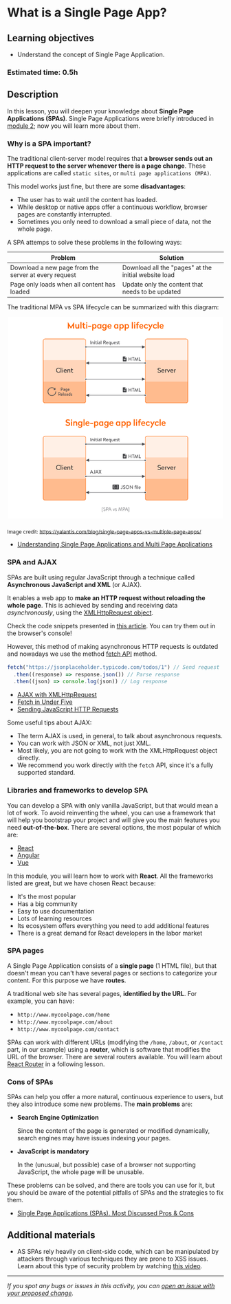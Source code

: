 # What is a Single Page App?

## Learning objectives

- Understand the concept of Single Page Application.

### Estimated time: 0.5h

## Description

In this lesson, you will deepen your knowledge about **Single Page Applications (SPAs)**. Single Page Applications were briefly introduced in [module 2](https://github.com/microverseinc/curriculum-javascript/blob/main/books/lessons/lesson_intro_spa.md#single-page-applications); now you will learn more about them.

### Why is a SPA important?

The traditional client-server model requires that **a browser sends out an HTTP request to the server whenever there is a page change**. These applications are called `static sites`, or `multi page applications (MPA)`.

This model works just fine, but there are some **disadvantages**:

- The user has to wait until the content has loaded.
- While desktop or native apps offer a continuous workflow, browser pages are constantly interrupted.
- Sometimes you only need to download a small piece of data, not the whole page.

A SPA attemps to solve these problems in the following ways:

| Problem                                              | Solution                                             |
| ---------------------------------------------------- | ---------------------------------------------------- |
| Download a new page from the server at every request | Download all the "pages" at the initial website load |
| Page only loads when all content has loaded          | Update only the content that needs to be updated     |

The traditional MPA vs SPA lifecycle can be summarized with this diagram:

<p align="center">
  <img src="../images/spa-vs-mpa.png" alt="SPA vs MPA"  width="500px"/>
</p>

<sub>Image credit: https://yalantis.com/blog/single-page-apps-vs-multiple-page-apps/</sub>

- [Understanding Single Page Applications and Multi Page Applications](https://www.youtube.com/watch?v=ZEpfiGu1f8g)

### SPA and AJAX

SPAs are built using regular JavaScript through a technique called **Asynchronous JavaScript and XML** (or AJAX).

It enables a web app to **make an HTTP request without reloading the whole page**. This is achieved by sending and receiving data _asynchronously_, using the [XMLHttpRequest object](https://developer.mozilla.org/en-US/docs/Web/API/XMLHttpRequest).

Check the code snippets presented in [this article](https://attacomsian.com/blog/xhr-json-response). 
You can try them out in the browser's console!


However, this method of making asynchronous HTTP requests is outdated and nowadays we use the method [fetch API](https://developer.mozilla.org/en-US/docs/Web/API/Fetch_API) method.

```javascript
fetch("https://jsonplaceholder.typicode.com/todos/1") // Send request
  .then((response) => response.json()) // Parse response
  .then((json) => console.log(json)) // Log response
```

- [AJAX with XMLHttpRequest](https://www.youtube.com/watch?v=mLL5pdIbqWc)
- [Fetch in Under Five](https://www.youtube.com/watch?v=FmpMIaukgfA)
- [Sending JavaScript HTTP Requests](https://www.youtube.com/watch?v=4K33w-0-p2c)

Some useful tips about AJAX:

- The term AJAX is used, in general, to talk about asynchronous requests.
- You can work with JSON or XML, not just XML.
- Most likely, you are not going to work with the XMLHttpRequest object directly.
- We recommend you work directly with the `fetch` API, since it's a fully supported standard.

### Libraries and frameworks to develop SPA

You can develop a SPA with only vanilla JavaScript, but that would mean a lot of work. To avoid reinventing the wheel, you can use a framework that will help you bootstrap your project and will give you the main features you need **out-of-the-box**. There are several options, the most popular of which are:

- [React](https://reactjs.org/)
- [Angular](https://angular.io/)
- [Vue](https://vuejs.org/)

In this module, you will learn how to work with **React**. All the frameworks listed are great, but we have chosen React because:

- It's the most popular
- Has a big community
- Easy to use documentation
- Lots of learning resources
- Its ecosystem offers everything you need to add additional features
- There is a great demand for React developers in the labor market

### SPA pages

A Single Page Application consists of a **single page** (1 HTML file), but that doesn't mean you can't have several pages or sections to categorize your content. For this purpose we have **routes**.

A traditional web site has several pages, **identified by the URL**. For example, you can have:

- `http://www.mycoolpage.com/home`
- `http://www.mycoolpage.com/about`
- `http://www.mycoolpage.com/contact`

SPAs can work with different URLs (modifying the `/home`, `/about`, or `/contact` part, in our example) using a **router**, which is software that modifies the URL of the browser. There are several routers available. You will learn about [React Router](https://reactrouter.com/en/main) in a following lesson.

### Cons of SPAs

SPAs can help you offer a more natural, continuous experience to users, but they also introduce some new problems. The **main problems** are:

- **Search Engine Optimization**

  Since the content of the page is generated or modified dynamically, search engines may have issues indexing your pages.

- **JavaScript is mandatory**

  In the (unusual, but possible) case of a browser not supporting JavaScript, the whole page will be unusable.

These problems can be solved, and there are tools you can use for it, but you should be aware of the potential pitfalls of SPAs and the strategies to fix them.

- [Single Page Applications (SPAs). Most Discussed Pros & Cons](https://novateus.com/blog/single-page-applications-spas-most-discussed-pros-cons/)

## Additional materials
-  AS SPAs rely heavily on client-side code, which can be manipulated by attackers through various techniques they are prone to XSS issues. Learn about this type of security problem by watching [this video](https://www.youtube.com/watch?v=DqK_OYat-3M).

---

_If you spot any bugs or issues in this activity, you can [open an issue with your proposed change](https://github.com/microverseinc/curriculum-transversal-skills/blob/main/git-github/articles/open_issue.md)._
